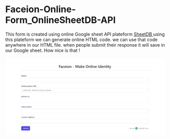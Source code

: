 # Faceion-Online-Form_OnlineSheetDB-API

This form is created using online Google sheet API plateform <a href="https://sheetdb.io/apis" traget="_blank"> SheetDB </a> using this plateform we can generate online HTML code. we can use that code anywhere in our HTML file. when people submit their response it will save in our Google sheet. How nice is that !
<br><br>
![](thumbnail.png)
